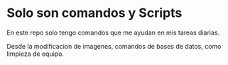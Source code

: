 # Solo son comandos y Scripts
En este repo solo tengo comandos que me ayudan en mis tareas diarias.

Desde la modificacion de imagenes, comandos de bases de datos, como limpieza de equipo.